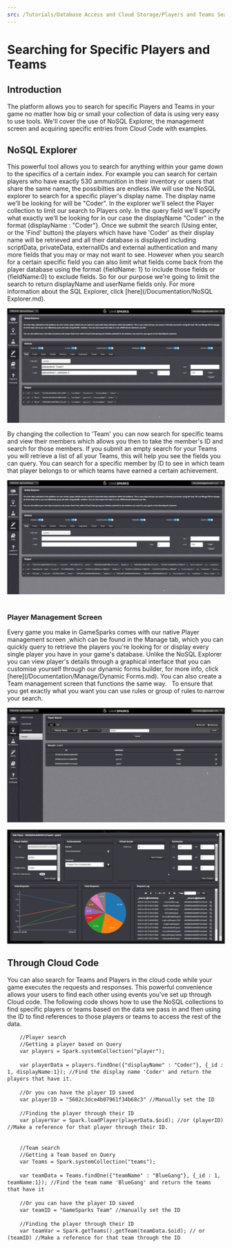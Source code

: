 ```yaml
---
src: /Tutorials/Database Access and Cloud Storage/Players and Teams Search.md
---
```


# Searching for Specific Players and Teams

## Introduction

The platform allows you to search for specific Players and Teams in your game no matter how big or small your collection of data is using very easy to use tools. We'll cover the use of NoSQL Explorer, the management screen and acquiring specific entries from Cloud Code with examples.  

## NoSQL Explorer

This powerful tool allows you to search for anything within your game down to the specifics of a certain index. For example you can search for certain players who have exactly 530 ammunition in their inventory or users that share the same name, the possibilties are endless.We will use the NoSQL explorer to search for a specific player's display name. The display name we'll be looking for will be "Coder". In the explorer we'll select the Player collection to limit our search to Players only. In the query field we'll specify what exactly we'll be looking for in our case the displayName "Coder" in the format {displayName : "Coder"}. Once we submit the search (Using enter, or the 'Find' button) the players which have have 'Coder' as their display name will be retrieved and all their database is displayed including scriptData, privateData, externalIDs and external authentication and many more fields that you may or may not want to see. However when you search for a certain specific field you can also limit what fields come back from the player database using the format {fieldName: 1} to include those fields or {fieldName:0} to exclude fields. So for our purpose we're going to limit the search to return displayName and userName fields only. For more information about the SQL Explorer, click [here](/Documentation/NoSQL Explorer.md).

![](img/TeamsPlayersSearch/1.jpg)

By changing the collection to 'Team' you can now search for specific teams and view their members which allows you then to take the member's ID and search for those members. If you submit an empty search for your Teams you will retrieve a list of all your Teams, this will help you see the fields you can query. You can search for a specific member by ID to see in which team that player belongs to or which teams have earned a certain achievement.

![](img/TeamsPlayersSearch/2.jpg)
   

### Player Management Screen

Every game you make in GameSparks comes with our native Player management screen ,which can be found in the Manage tab, which you can quickly query to retrieve the players you're looking for or display every single player you have in your game's database. Unlike the NoSQL Explorer you can view player's details through a graphical interface that you can customise yourself through our dynamic forms builder, for more info, click [here](/Documentation/Manage/Dynamic Forms.md). You can also create a Team management screen that functions the same way.   To ensure that you get exactly what you want you can use rules or group of rules to narrow your search.

![](img/TeamsPlayersSearch/3.jpg)

![](img/TeamsPlayersSearch/4.jpg)


## Through Cloud Code

You can also search for Teams and Players in the cloud code while your game executes the requests and responses. This powerful convenience allows your users to find each other using events you've set up through Cloud code. The following code shows how to use the NoSQL collections to find specific players or teams based on the data we pass in and then using the ID to find references to those players or teams to access the rest of the data.

```    
    //Player search
    //Getting a player based on Query
    var players = Spark.systemCollection("player");

    var playerData = players.findOne({"displayName" : "Coder"}, {_id : 1, displayName:1}); //Find the display name 'Coder' and return the players that have it.

    //Or you can have the player ID saved
    var playerID = "5602c3dce4b07961f34b68c3" //Manually set the ID

    //Finding the player through their ID
    var playerVar = Spark.loadPlayer(playerData.$oid); //or (playerID) //Make a reference for that player through their ID.


    //Team search
    //Getting a Team based on Query
    var Teams = Spark.systemCollection("teams");

    var teamData = Teams.findOne({"teamName" : "BlueGang"}, {_id : 1, teamName:1}); //Find the team name 'BlueGang' and return the teams that have it

    //Or you can have the player ID saved
    var teamID = "GameSparks Team" //manually set the ID

    //Finding the player through their ID
    var teamVar = Spark.getTeams().getTeam(teamData.$oid); // or (teamID) //Make a reference for that team through the ID

```
